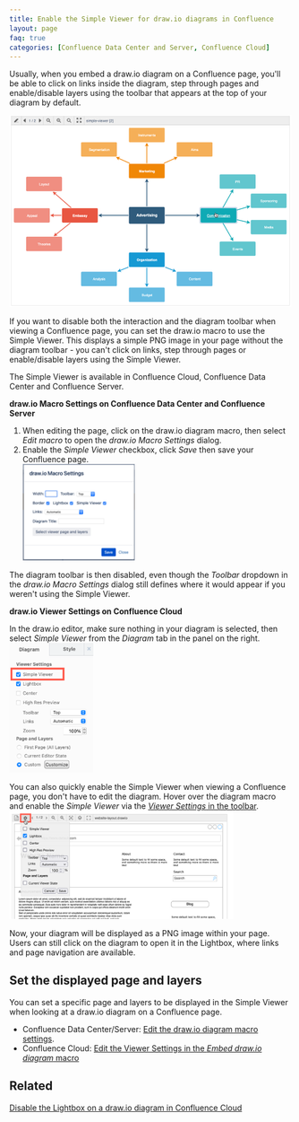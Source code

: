 ```yaml
---
title: Enable the Simple Viewer for draw.io diagrams in Confluence
layout: page
faq: true
categories: [Confluence Data Center and Server, Confluence Cloud]
---
```


Usually, when you embed a draw.io diagram on a Confluence page, you'll be able to click on links inside the diagram, step through pages and enable/disable layers using the toolbar that appears at the top of your diagram by default.

<img src="/assets/img/blog/viewer-toolbar.png" style="max-width:100%;height:auto;" alt="You can disable the toolbar at the top of the draw.io diagram viewer in Confluence">

If you want to disable both the interaction and the diagram toolbar when viewing a Confluence page, you can set the draw.io macro to use the Simple Viewer. This displays a simple PNG image in your page without the diagram toolbar - you can't click on links, step through pages or enable/disable layers using the Simple Viewer.

The Simple Viewer is available in Confluence Cloud, Confluence Data Center and Confluence Server.

**draw.io Macro Settings on Confluence Data Center and Confluence Server**

1. When editing the page, click on the draw.io diagram macro, then select _Edit macro_ to open the _draw.io Macro Settings_ dialog.
2. Enable the _Simple Viewer_ checkbox, click _Save_ then save your Confluence page.
<br /><img src="/assets/img/blog/drawio-macro-settings.png" style="width=100%;max-width:200px;height:auto;" alt="Use the draw.io Macro Settings in Confluence to enable the Simple Viewer">

The diagram toolbar is then disabled, even though the _Toolbar_ dropdown in the _draw.io Macro Settings_ dialog still defines where it would appear if you weren't using the Simple Viewer.

**draw.io Viewer Settings on Confluence Cloud**

In the draw.io editor, make sure nothing in your diagram is selected, then select _Simple Viewer_ from the _Diagram_ tab in the panel on the right. 
<br /><img src="/assets/img/blog/confluence-cloud-simple-viewer-enable.png" style="width=100%;max-width:150px;height:auto;" alt="Use the draw.io Macro Settings in Confluence to enable the Simple Viewer">

You can also quickly enable the Simple Viewer when viewing a Confluence page, you don't have to edit the diagram. Hover over the diagram macro and enable the _Simple Viewer_ via the [_Viewer Settings_ in the toolbar](/doc/faq/confluence-cloud-viewer-settings.html).
<br /><img src="/assets/img/blog/confluence-cloud-view-page-viewer-settings.png" style="width=100%;max-width:400px;height:auto;" alt="Change the draw.io macro's Viewer Settings in Confluence Cloud when viewing a page containing a diagram and enable the Simple Viewer">

Now, your diagram will be displayed as a PNG image within your page. Users can still click on the diagram to open it in the Lightbox, where links and page navigation are available.

## Set the displayed page and layers

You can set a specific page and layers to be displayed in the Simple Viewer when looking at a draw.io diagram on a Confluence page.

* Confluence Data Center/Server: [Edit the draw.io diagram macro settings](/doc/faq/confluence-server-simple-viewer-change-page-layers.html).  
* Confluence Cloud: [Edit the Viewer Settings in the _Embed draw.io diagram_ macro](/doc/faq/confluence-cloud-change-page-layers.html) 

## Related

[Disable the Lightbox on a draw.io diagram in Confluence Cloud](/doc/faq/confluence-cloud-lightbox-disable.html)